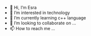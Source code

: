 - 👋 Hi, I’m Esra
- 👀 I’m interested in technology
- 🌱 I’m currently learning c++ language
- 💞️ I’m looking to collaborate on ...
- 📫 How to reach me ...

<!---
I am a first year student in Isubu, Faculty of Technology, Computer Engineering.  I created this page to follow current technology and programming languages and create projects.
--->
